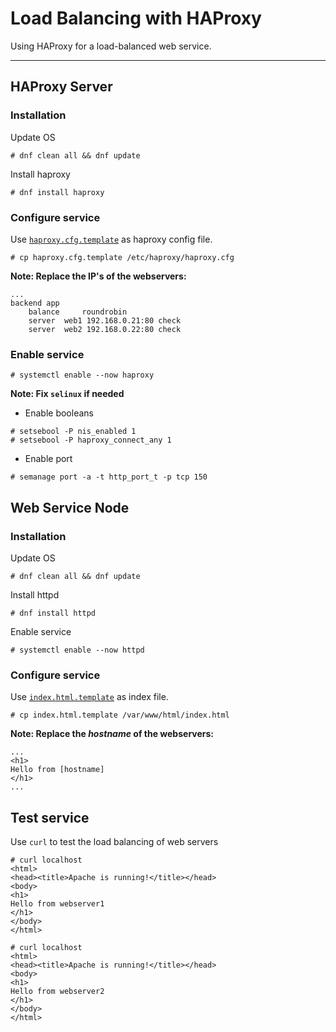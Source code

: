 # Load Balancing with HAProxy

Using HAProxy for a load-balanced web service.

---

## HAProxy Server

### Installation

Update OS

```
# dnf clean all && dnf update
```

Install haproxy

```
# dnf install haproxy
```

### Configure service

Use [`haproxy.cfg.template`](https://github.com/CursoIntegralLinux/mai-notes/blob/main/haproxy/haproxy.cfg.template) as haproxy config file.

```
# cp haproxy.cfg.template /etc/haproxy/haproxy.cfg
```

**Note: Replace the IP's of the webservers:**

```
...
backend app
    balance     roundrobin
    server  web1 192.168.0.21:80 check
    server  web2 192.168.0.22:80 check
```

### Enable service

```
# systemctl enable --now haproxy
```

**Note: Fix `selinux` if needed**

* Enable booleans

```
# setsebool -P nis_enabled 1
# setsebool -P haproxy_connect_any 1
```

* Enable port

```
# semanage port -a -t http_port_t -p tcp 150
```


## Web Service Node

### Installation

Update OS

```
# dnf clean all && dnf update
```

Install httpd

```
# dnf install httpd
```

Enable service

```
# systemctl enable --now httpd
```

### Configure service

Use [`index.html.template`](https://github.com/CursoIntegralLinux/mai-notes/blob/main/haproxy/index.html.template) as index file.

```
# cp index.html.template /var/www/html/index.html
```

**Note: Replace the _hostname_ of the webservers:**

```
...
<h1>
Hello from [hostname]
</h1>
...
```

## Test service

Use `curl` to test the load balancing of web servers

```
# curl localhost
<html>
<head><title>Apache is running!</title></head>
<body>
<h1>
Hello from webserver1
</h1>
</body>
</html>

# curl localhost
<html>
<head><title>Apache is running!</title></head>
<body>
<h1>
Hello from webserver2
</h1>
</body>
</html>
```
